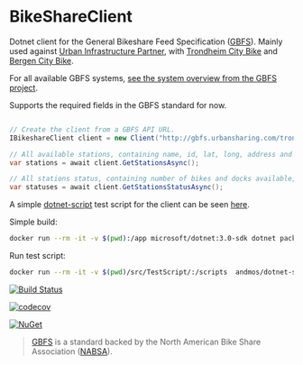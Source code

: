 BikeShareClient
===

Dotnet client for the General Bikeshare Feed Specification ([GBFS](https://github.com/NABSA/gbfs)).
Mainly used against [Urban Infrastructure Partner](https://urbansharing.com/), with [Trondheim City Bike](https://trondheimbysykkel.no/en/open-data) and [Bergen City Bike](https://bergenbysykkel.no/en/apne-data).

For all available GBFS systems, [see the system overview from the GBFS project](https://github.com/NABSA/gbfs/blob/master/systems.csv).

Supports the required fields in the GBFS standard for now.

```csharp

// Create the client from a GBFS API URL.
IBikeshareClient client = new Client("http://gbfs.urbansharing.com/trondheim/gbfs.json");

// All available stations, containing name, id, lat, long, address and capacity
var stations = await client.GetStationsAsync();

// All stations status, containing number of bikes and docks available, is renting, is returning etc.
var statuses = await client.GetStationsStatusAsync();

```

A simple [dotnet-script](https://github.com/filipw/dotnet-script) test script for the client can be seen [here](https://github.com/andmos/BikeshareClient/blob/master/src/TestScript/main.csx).

Simple build:

```bash
docker run --rm -it -v $(pwd):/app microsoft/dotnet:3.0-sdk dotnet pack app/src/BikeshareClient -o /app
```

Run test script:

```bash
docker run --rm -it -v $(pwd)/src/TestScript/:/scripts  andmos/dotnet-script main.csx "Skansen"
```

[![Build Status](https://travis-ci.org/andmos/BikeshareClient.svg?branch=master)](https://travis-ci.org/andmos/BikeshareClient)

[![codecov](https://codecov.io/gh/andmos/BikeshareClient/branch/master/graph/badge.svg)](https://codecov.io/gh/andmos/BikeshareClient)

[![NuGet](https://img.shields.io/nuget/v/BikeshareClient.svg)](https://www.nuget.org/packages/BikeshareClient/)

>[GBFS](https://github.com/NABSA/gbfs) is a standard backed by the North American Bike Share Association ([NABSA](https://nabsa.net/)).

